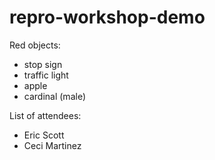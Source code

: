 # repro-workshop-demo
Red objects:
- stop sign
- traffic light
- apple
- cardinal (male)


List of attendees:
- Eric Scott
- Ceci Martinez
